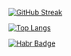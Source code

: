 [![GitHub Streak](https://streak-stats.demolab.com?user=TNVC&theme=java-dark&border_radius=0.5&type=png)](https://git.io/streak-stats)

[![Top Langs](https://github-readme-stats.vercel.app/api/top-langs/?username=TNVC&layout=compact&theme=great-gatsby)](https://github.com/anuraghazra/github-readme-stats)

<div id="badges">
  <a href="[your-linkedin-URL](https://habr.com/ru/users/TNVC/)">
    <img src="https://img.shields.io/badge/Habr-%2360a0bd?style=for-the-badge&logo=habr&logoColor=white" alt="Habr Badge"/>
  </a>
</div>
